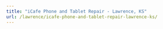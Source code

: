 ```yaml
---
title: "iCafe Phone and Tablet Repair - Lawrence, KS"
url: /lawrence/icafe-phone-and-tablet-repair-lawrence-ks/
---
```

